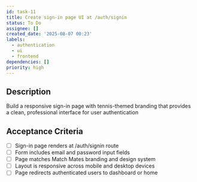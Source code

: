```yaml
---
id: task-11
title: Create sign-in page UI at /auth/signin
status: To Do
assignee: []
created_date: '2025-08-07 00:23'
labels:
  - authentication
  - ui
  - frontend
dependencies: []
priority: high
---
```


## Description

Build a responsive sign-in page with tennis-themed branding that provides a clean, professional interface for user authentication

## Acceptance Criteria

- [ ] Sign-in page renders at /auth/signin route
- [ ] Form includes email and password input fields
- [ ] Page matches Match Mates branding and design system
- [ ] Layout is responsive across mobile and desktop devices
- [ ] Page redirects authenticated users to dashboard or home
